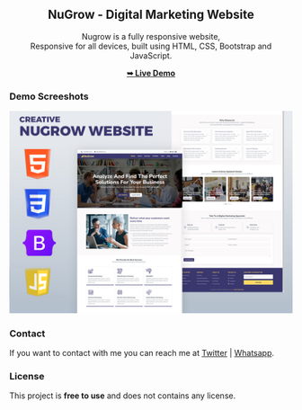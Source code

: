 

<h2 align="center">NuGrow - Digital Marketing Website</h2>
<div align="center">
   Nugrow is a fully responsive website, <br />Responsive for all devices, built using HTML, CSS, Bootstrap and JavaScript.

  <a href="https://atimscreative.github.io/nugrow/"><strong>➥ Live Demo</strong></a>
</div>

### Demo Screeshots

![NuGrow Desktop Demo](./images/demo.jpg "Desktop Demo")

### Contact

If you want to contact with me you can reach me at [Twitter](https://www.twitter.com/atims_creatives) | [Whatsapp](https://wa.me/message/BXSM2Q7XH5MLL1).

### License

This project is **free to use** and does not contains any license.
